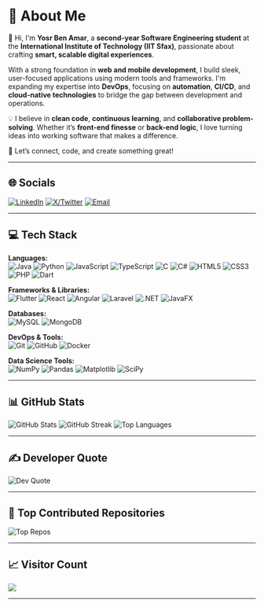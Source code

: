 # 💫 About Me
👋 Hi, I'm **Yosr Ben Amar**, a **second-year Software Engineering student** at the **International Institute of Technology (IIT Sfax)**, passionate about crafting **smart, scalable digital experiences**.

With a strong foundation in **web and mobile development**, I build sleek, user-focused applications using modern tools and frameworks. I'm expanding my expertise into **DevOps**, focusing on **automation**, **CI/CD**, and **cloud-native technologies** to bridge the gap between development and operations.

💡 I believe in **clean code**, **continuous learning**, and **collaborative problem-solving**. Whether it’s **front-end finesse** or **back-end logic**, I love turning ideas into working software that makes a difference.

🌱 Let’s connect, code, and create something great!

---

## 🌐 Socials
[![LinkedIn](https://img.shields.io/badge/LinkedIn-0077B5?style=flat&logo=linkedin&logoColor=white)](https://www.linkedin.com/in/yosr-ben-amar-577a44207/)  [![X/Twitter](https://img.shields.io/badge/Twitter-1DA1F2?style=flat&logo=x&logoColor=white)](https://x.com/YosrBenAmar)  [![Email](https://img.shields.io/badge/Email-D14836?style=flat&logo=gmail&logoColor=white)](mailto:yosrbenamar9@gmail.com)

---

## 💻 Tech Stack

**Languages:**  
![Java](https://img.shields.io/badge/Java-ED8B00?style=flat&logo=openjdk&logoColor=white) ![Python](https://img.shields.io/badge/Python-3670A0?style=flat&logo=python&logoColor=ffdd54) ![JavaScript](https://img.shields.io/badge/JavaScript-F7DF1E?style=flat&logo=javascript&logoColor=black) ![TypeScript](https://img.shields.io/badge/TypeScript-007ACC?style=flat&logo=typescript&logoColor=white) ![C](https://img.shields.io/badge/C-00599C?style=flat&logo=c&logoColor=white) ![C#](https://img.shields.io/badge/C%23-239120?style=flat&logo=csharp&logoColor=white) ![HTML5](https://img.shields.io/badge/HTML5-E34F26?style=flat&logo=html5&logoColor=white) ![CSS3](https://img.shields.io/badge/CSS3-1572B6?style=flat&logo=css3&logoColor=white) ![PHP](https://img.shields.io/badge/PHP-777BB4?style=flat&logo=php&logoColor=white) ![Dart](https://img.shields.io/badge/Dart-0175C2?style=flat&logo=dart&logoColor=white)

**Frameworks & Libraries:**  
![Flutter](https://img.shields.io/badge/Flutter-02569B?style=flat&logo=flutter&logoColor=white) ![React](https://img.shields.io/badge/React-20232a?style=flat&logo=react&logoColor=61DAFB) ![Angular](https://img.shields.io/badge/Angular-DD0031?style=flat&logo=angular&logoColor=white) ![Laravel](https://img.shields.io/badge/Laravel-FF2D20?style=flat&logo=laravel&logoColor=white) ![.NET](https://img.shields.io/badge/.NET-5C2D91?style=flat&logo=dotnet&logoColor=white) ![JavaFX](https://img.shields.io/badge/JavaFX-FF0000?style=flat&logo=java&logoColor=white)

**Databases:**  
![MySQL](https://img.shields.io/badge/MySQL-4479A1?style=flat&logo=mysql&logoColor=white) ![MongoDB](https://img.shields.io/badge/MongoDB-4ea94b?style=flat&logo=mongodb&logoColor=white)

**DevOps & Tools:**  
![Git](https://img.shields.io/badge/Git-F05033?style=flat&logo=git&logoColor=white) ![GitHub](https://img.shields.io/badge/GitHub-121011?style=flat&logo=github&logoColor=white) ![Docker](https://img.shields.io/badge/Docker-2496ED?style=flat&logo=docker&logoColor=white)

**Data Science Tools:**  
![NumPy](https://img.shields.io/badge/NumPy-013243?style=flat&logo=numpy&logoColor=white) ![Pandas](https://img.shields.io/badge/Pandas-150458?style=flat&logo=pandas&logoColor=white) ![Matplotlib](https://img.shields.io/badge/Matplotlib-ffffff?style=flat&logo=matplotlib&logoColor=black) ![SciPy](https://img.shields.io/badge/SciPy-0C55A5?style=flat&logo=scipy&logoColor=white)

---

## 📊 GitHub Stats
![GitHub Stats](https://github-readme-stats.vercel.app/api?username=Yosr-2001&theme=dark&hide_border=true&include_all_commits=true&count_private=true) ![GitHub Streak](https://streak-stats.demolab.com/?user=Yosr-2001&theme=tokyonight&hide_border=true)  ![Top Languages](https://github-readme-stats.vercel.app/api/top-langs/?username=Yosr-2001&theme=tokyonight&hide_border=true&layout=compact)

---

## ✍️ Developer Quote
![Dev Quote](https://quotes-github-readme.vercel.app/api?type=horizontal&theme=dark)

---

## 🚀 Top Contributed Repositories
![Top Repos](https://github-contributor-stats.vercel.app/api?username=Yosr-2001&limit=5&theme=tokyonight&combine_all_yearly_contributions=true)

---

## 📈 Visitor Count
[![](https://visitcount.itsvg.in/api?id=Yosr-2001&icon=1&color=0)](https://visitcount.itsvg.in)

---
